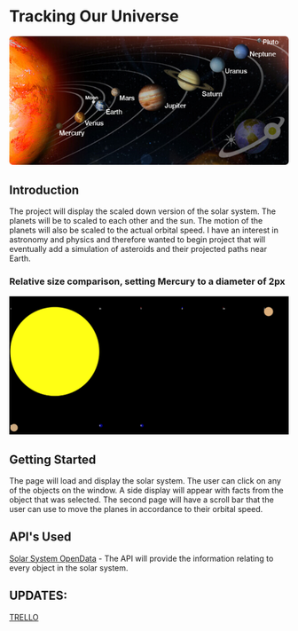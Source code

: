 # Tracking Our Universe
![](solarsystem.jpeg)
## Introduction
The project will display the scaled down version of the solar system. The planets will be to scaled to each other and the sun. The motion of the planets will also be scaled to the actual orbital speed. I have an interest in astronomy and physics and therefore wanted to begin project that will eventually add a simulation of asteroids and their projected paths near Earth. 

### Relative size comparison, setting Mercury to a diameter of 2px
![](sample.png)

## Getting Started
The page will load and display the solar system. The user can click on any of the objects on the window. A side display will appear with facts from the object that was selected. The second page will have a scroll bar that the user can use to move the planes in accordance to their orbital speed. 
## API's Used
[Solar System OpenData](https://api.le-systeme-solaire.net/rest/bodies/) - The API will provide the information relating to every object in the solar system.
 
## UPDATES:
[TRELLO](https://trello.com/c/z5hqxade)